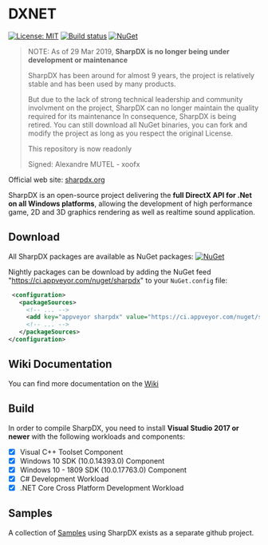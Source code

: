 # DXNET

[![License: MIT](https://img.shields.io/badge/License-MIT-yellow.svg)](https://github.com/sharpdx/SharpDX/blob/master/LICENSE)
[![Build status](https://ci.appveyor.com/api/projects/status/21v2akj26ytuyml6?svg=true)](https://ci.appveyor.com/project/xoofx/sharpdx) 
[![NuGet](https://img.shields.io/nuget/v/SharpDX.svg)](https://www.nuget.org/packages?q=Tags%3A%22SharpDX%22)

> NOTE: As of 29 Mar 2019, **SharpDX is no longer being under development or maintenance**
>
> SharpDX has been around for almost 9 years, the project is relatively stable and has been used by many products.
>
> But due to the lack of strong technical leadership and community involvment on the project, SharpDX can no longer maintain the quality required for its maintenance
> In consequence, SharpDX is being retired. You can still download all NuGet binaries, you can fork and modify the project as long as you respect the original License.
>
> This repository is now readonly
>
>  Signed: Alexandre MUTEL - xoofx

Official web site: [sharpdx.org](http://sharpdx.org)

SharpDX is an open-source project delivering the **full DirectX API for .Net on all Windows platforms**, allowing the development of high performance game, 2D and 3D graphics rendering as well as realtime sound application.

## Download

All SharpDX packages are available as NuGet packages: [![NuGet](https://img.shields.io/nuget/v/SharpDX.svg)](https://www.nuget.org/packages?q=Tags%3A%22SharpDX%22)

Nightly packages can be download by adding the NuGet feed "https://ci.appveyor.com/nuget/sharpdx" to your `NuGet.config` file:

```xml
 <configuration>
   <packageSources>
     <!-- ... -->
     <add key="appveyor sharpdx" value="https://ci.appveyor.com/nuget/sharpdx" />
     <!-- ... -->
   </packageSources>
</configuration>     
```

## Wiki Documentation

You can find more documentation on the [Wiki](http://sharpdx.org/wiki)

## Build

In order to compile SharpDX, you need to install **Visual Studio 2017 or newer** with the following workloads and components:

- [x] Visual C++ Toolset Component
- [x] Windows 10 SDK (10.0.14393.0) Component
- [x] Windows 10 - 1809 SDK (10.0.17763.0) Component
- [x] C# Development Workload
- [x] .NET Core Cross Platform Development Workload

## Samples

A collection of [Samples](https://github.com/sharpdx/SharpDX-Samples) using SharpDX exists as a separate github project.
